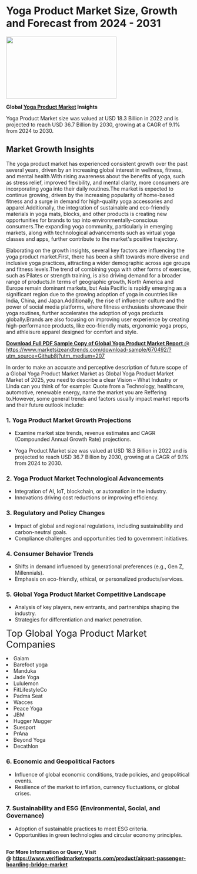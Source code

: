 <H1>Yoga Product Market Size, Growth and Forecast from 2024 - 2031</H1><img class="aligncenter size-medium wp-image-584254" src="https://thirdeyenews.in/wp-content/uploads/2024/09/Global-Market-Research-300x168.jpeg" alt="" width="300" height="168" /><p><strong>Global&nbsp;<a href="https://www.marketsizeandtrends.com/download-sample/670492/?utm_source=Github8j?utm_medium=207">Yoga Product Market</a> Insights</strong></p><p>Yoga Product Market size was valued at USD 18.3 Billion in 2022 and is projected to reach USD 36.7 Billion by 2030, growing at a CAGR of 9.1% from 2024 to 2030.</p><p><h2>Market Growth Insights</h2> <p>The yoga product market has experienced consistent growth over the past several years, driven by an increasing global interest in wellness, fitness, and mental health.With rising awareness about the benefits of yoga, such as stress relief, improved flexibility, and mental clarity, more consumers are incorporating yoga into their daily routines.The market is expected to continue growing, driven by the increasing popularity of home-based fitness and a surge in demand for high-quality yoga accessories and apparel.Additionally, the integration of sustainable and eco-friendly materials in yoga mats, blocks, and other products is creating new opportunities for brands to tap into environmentally-conscious consumers.The expanding yoga community, particularly in emerging markets, along with technological advancements such as virtual yoga classes and apps, further contribute to the market's positive trajectory.</p> <p><a href="#download-sample"></a></p> <p>Elaborating on the growth insights, several key factors are influencing the yoga product market.First, there has been a shift towards more diverse and inclusive yoga practices, attracting a wider demographic across age groups and fitness levels.The trend of combining yoga with other forms of exercise, such as Pilates or strength training, is also driving demand for a broader range of products.In terms of geographic growth, North America and Europe remain dominant markets, but Asia Pacific is rapidly emerging as a significant region due to the growing adoption of yoga in countries like India, China, and Japan.Additionally, the rise of influencer culture and the power of social media platforms, where fitness enthusiasts showcase their yoga routines, further accelerates the adoption of yoga products globally.Brands are also focusing on improving user experience by creating high-performance products, like eco-friendly mats, ergonomic yoga props, and athleisure apparel designed for comfort and style.</p> <p><a href="#get-more"></p><p><span class=""><strong>Download Full PDF Sample Copy of Global Yoga Product Market Report</strong> @ <a href="https://www.marketsizeandtrends.com/download-sample/670492/?utm_source=Github8j?utm_medium=207" target="_blank">https://www.marketsizeandtrends.com/download-sample/670492/?utm_source=Github8j?utm_medium=207</a></span></p><p>In order to make an accurate and perceptive description of future scope of a Global&nbsp;Yoga Product Market Market as Global&nbsp;Yoga Product Market Market of 2025, you need to describe a clear Vision &ndash; What Industry or Linda can you think of for example: Quote from a Technology, healthcare, automotive, renewable energy, name the market you are Reffering to.However, some general trends and factors usually impact market reports and their future outlook include:</p><h3>1.&nbsp;<strong>Yoga Product Market Growth Projections</strong></h3><ul><li>Examine market size trends, revenue estimates and CAGR (Compounded Annual Growth Rate) projections.</li><li><p>Yoga Product Market size was valued at USD 18.3 Billion in 2022 and is projected to reach USD 36.7 Billion by 2030, growing at a CAGR of 9.1% from 2024 to 2030.</p></li></ul><h3>2.&nbsp;<strong>Yoga Product Market Technological Advancements</strong></h3><ul><li>Integration of AI, IoT, blockchain, or automation in the industry.</li><li>Innovations driving cost reductions or improving efficiency.</li></ul><h3>3.&nbsp;<strong>Regulatory and Policy Changes</strong></h3><ul><li>Impact of global and regional regulations, including sustainability and carbon-neutral goals.</li><li>Compliance challenges and opportunities tied to government initiatives.</li></ul><h3>4.&nbsp;<strong>Consumer Behavior Trends</strong></h3><ul><li>Shifts in demand influenced by generational preferences (e.g., Gen Z, Millennials).</li><li>Emphasis on eco-friendly, ethical, or personalized products/services.</li></ul><h3>5.&nbsp;<strong>Global Yoga Product Market Competitive Landscape</strong></h3><ul><li>Analysis of key players, new entrants, and partnerships shaping the industry.</li><li>Strategies for differentiation and market penetration.</li></ul><p data-pm-slice="1 1 []"><span style="color: inherit; font-family: inherit; font-size: 25px;">Top Global Yoga Product Market Companies</span></p><div class="" data-test-id=""><p><li>Gaiam</li><li> Barefoot yoga</li><li> Manduka</li><li> Jade Yoga</li><li> Lululemon</li><li> FitLifestyleCo</li><li> Padma Seat</li><li> Wacces</li><li> Peace Yoga</li><li> JBM</li><li> Hugger Mugger</li><li> Suesport</li><li> PrAna</li><li> Beyond Yoga</li><li> Decathlon</li></p></div><h3>6.&nbsp;<strong>Economic and Geopolitical Factors</strong></h3><ul><li>Influence of global economic conditions, trade policies, and geopolitical events.</li><li>Resilience of the market to inflation, currency fluctuations, or global crises.</li></ul><h3>7.&nbsp;<strong>Sustainability and ESG (Environmental, Social, and Governance)</strong></h3><ul><li>Adoption of sustainable practices to meet ESG criteria.</li><li>Opportunities in green technologies and circular economy principles.</li></ul><h2><strong style="font-size: 14px;">For More Information or Query, Visit @&nbsp;</strong><a style="background-color: #ffffff; font-size: 14px;" href="https://www.marketsizeandtrends.com/report/yoga-product-market/" target="_blank">https://www.verifiedmarketreports.com/product/airport-passenger-boarding-bridge-market</a></h2>